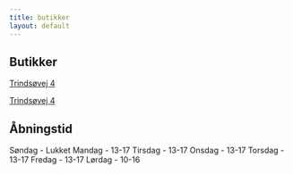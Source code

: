 ```yaml
---
title: butikker
layout: default
---
```


Butikker
----
[Trindsøvej 4](https://www.google.com/maps/place/Trindsøvej+4,+8000+Aarhus/)  

[Trindsøvej 4](https://krak.dk/sted/Trindsøvej+4,+8000+Aarhus/)  

Åbningstid
----
Søndag - Lukket
Mandag - 13-17
Tirsdag - 13-17
Onsdag - 13-17
Torsdag - 13-17
Fredag - 13-17
Lørdag - 10-16
